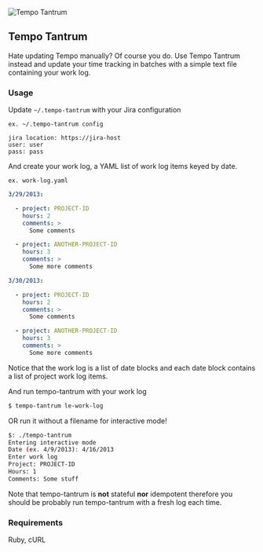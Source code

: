 ![Tempo Tantrum](http://sht.tl/cMa0 "Tempo Tantrum")

## Tempo Tantrum

Hate updating Tempo manually? Of course you do. Use Tempo Tantrum instead and
update your time tracking in batches with a simple text file containing your
work log.

### Usage

Update `~/.tempo-tantrum` with your Jira configuration

`ex. ~/.tempo-tantrum config`

    jira location: https://jira-host
    user: user
    pass: pass


And create your work log, a YAML list of work log items keyed by date.

`ex. work-log.yaml`

```yaml
3/29/2013:

  - project: PROJECT-ID
    hours: 2
    comments: >
      Some comments

  - project: ANOTHER-PROJECT-ID
    hours: 3
    comments: >
      Some more comments

3/30/2013:

  - project: PROJECT-ID
    hours: 2
    comments: >
      Some comments

  - project: ANOTHER-PROJECT-ID
    hours: 3
    comments: >
      Some more comments
```

Notice that the work log is a list of date blocks and each date block contains
a list of project work log items.

And run tempo-tantrum with your work log

```bash
$ tempo-tantrum le-work-log
```

OR run it without a filename for interactive mode!

```bash
$: ./tempo-tantrum
Entering interactive mode
Date (ex. 4/9/2013): 4/16/2013
Enter work log
Project: PROJECT-ID
Hours: 1
Comments: Some stuff
```

Note that tempo-tantrum is **not** stateful **nor** idempotent therefore you should
be probably run tempo-tantrum with a fresh log each time.

### Requirements

Ruby, cURL
